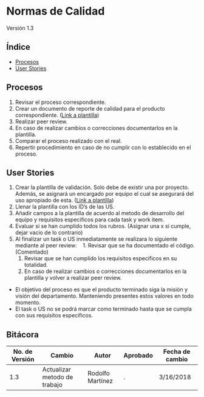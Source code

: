 # Normas de Calidad
Versión 1.3


## Índice
* [Procesos](#procesos)
* [User Stories](#US)

<a id="procesos"></a>
## Procesos

1. Revisar el proceso correspondiente.
1. Crear un documento de reporte de calidad para el producto correspondiente. ([Link a plantilla](https://docs.google.com/document/d/15oornAUCWT1yzm99BOdBoMFmlb2Im9zS4xnGPaqICj0/edit))
1. Realizar peer review.
1. En caso de realizar cambios o correcciones documentarlos en la plantilla.
1. Comparar el proceso realizado con el real.
1. Repertir procedimiento en caso de no cumplir con lo establecido en el proceso.

<a id="US"></a>
## User Stories

1. Crear la plantilla de validación. Solo debe de existir una por proyecto. Además, se asignará un encargado por equipo el cual se asegurará del uso apropiado de esta.  ([Link a plantilla](https://docs.google.com/spreadsheets/d/1Sqc37nXJkPJiw0T0BJ-GhtfTWmNsYuW5yb1orBni9XQ/edit#gid=0))
1. Llenar la plantilla con los ID’s de las US.
1. Añadir campos a la plantilla de acuerdo al metodo de desarrollo del equipo y requisitos especificos para cada task y work item.
1. Evaluar si se han cumplido todos los rubros. (Asignar una x si cumple, dejar vacio de lo contrario)
1. Al finalizar un task o US inmediatamente se realizara lo siguiente mediante al peer review:
    1. Revisar que se ha documentado el código. (Comentado)
    1. Revisar que se han cumplido los requisitos especificos en su totalidad.
    1. En caso de realizar cambios o correcciones documentarlos en la plantilla y volver a realizar peer review. 

* El objetivo del proceso es que el producto terminado siga la misión y visión del departamento. Manteniendo presentes estos valores en todo momento. 
* El task o US no se podrá marcar como terminado hasta que se cumpla con sus requisitos especificos.

## Bitácora


No. de Versión | Cambio | Autor | Aprobado | Fecha de cambio
---------------|--------|-------|----------|----------------
1.3 | Actualizar metodo de trabajo | Rodolfo Martínez | . | 3/16/2018
